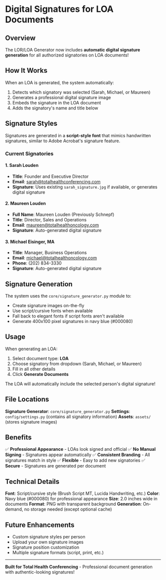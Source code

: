 # Digital Signatures for LOA Documents

## Overview

The LOR/LOA Generator now includes **automatic digital signature generation** for all authorized signatories on LOA documents!

## How It Works

When an LOA is generated, the system automatically:
1. Detects which signatory was selected (Sarah, Michael, or Maureen)
2. Generates a professional digital signature image
3. Embeds the signature in the LOA document
4. Adds the signatory's name and title below

## Signature Styles

Signatures are generated in a **script-style font** that mimics handwritten signatures, similar to Adobe Acrobat's signature feature.

### Current Signatories

#### 1. Sarah Louden
- **Title**: Founder and Executive Director
- **Email**: sarah@totalhealthconferencing.com
- **Signature**: Uses existing `sarah_signature.jpg` if available, or generates digital signature

#### 2. Maureen Louden
- **Full Name**: Maureen Louden (Previously Schnepf)
- **Title**: Director, Sales and Operations
- **Email**: maureen@totalhealthoncology.com
- **Signature**: Auto-generated digital signature

#### 3. Michael Eisinger, MA
- **Title**: Manager, Business Operations
- **Email**: michael@totalhealthoncology.com
- **Phone**: (202) 834-3330
- **Signature**: Auto-generated digital signature

## Signature Generation

The system uses the `core/signature_generator.py` module to:
- Create signature images on-the-fly
- Use script/cursive fonts when available
- Fall back to elegant fonts if script fonts aren't available
- Generate 400x100 pixel signatures in navy blue (#000080)

## Usage

When generating an LOA:
1. Select document type: **LOA**
2. Choose signatory from dropdown (Sarah, Michael, or Maureen)
3. Fill in all other details
4. Click **Generate Documents**

The LOA will automatically include the selected person's digital signature!

## File Locations

**Signature Generator**: `core/signature_generator.py`
**Settings**: `config/settings.py` (contains all signatory information)
**Assets**: `assets/` (stores signature images)

## Benefits

✅ **Professional Appearance** - LOAs look signed and official
✅ **No Manual Signing** - Signatures appear automatically
✅ **Consistent Branding** - All signatures match in style
✅ **Flexible** - Easy to add new signatories
✅ **Secure** - Signatures are generated per document

## Technical Details

**Font**: Script/cursive style (Brush Script MT, Lucida Handwriting, etc.)
**Color**: Navy blue (#000080) for professional appearance
**Size**: 2.0 inches wide in documents
**Format**: PNG with transparent background
**Generation**: On-demand, no storage needed (except optional cache)

## Future Enhancements

- Custom signature styles per person
- Upload your own signature images
- Signature position customization
- Multiple signature formats (script, print, etc.)

---

**Built for Total Health Conferencing** - Professional document generation with authentic-looking signatures!
